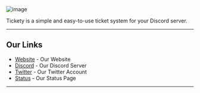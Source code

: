 <img src="https://i.imgur.com/pAemYH9.png" alt="image">

Tickety is a simple and easy-to-use ticket system for your Discord server.

<hr>

<h2>Our Links</h2>
<ul>
  <li><a href="https://ticketybot.xyz">Website</a> - Our Website</li>
  <li><a href="https://discord.gg/zwkBAQhQ8b">Discord</a> - Our Discord Server</li>
  <li><a href="https://twitter.com/TicketyBot_">Twitter</a> - Our Twitter Account</li>
  <li><a href="https://ticketybot.instatus.com/">Status</a> - Our Status Page</li>
</ul>

<hr>